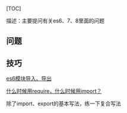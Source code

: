 [TOC]

描述：主要提问有关es6、7、8里面的问题

## 问题

## 技巧

[es6模块导入、导出](https://juejin.cn/post/6844903959283367950)

[什么时候用require，什么时候用import？](https://blog.csdn.net/kingAn123/article/details/89291372)

除了import、export的基本写法，练一下复合写法

